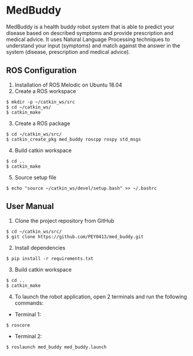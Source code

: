 # MedBuddy
MedBuddy is a health buddy robot system that is able to predict your disease based on described symptoms and provide prescription and medical advice. It uses Natural Language Processing techniques to understand your input (symptoms) and match against the answer in the system (disease, prescription and medical advice).

## ROS Configuration
1. Installation of ROS Melodic on Ubuntu 18.04
2. Create a ROS workspace
```
$ mkdir -p ~/catkin_ws/src
$ cd ~/catkin_ws/
$ catkin_make
```
3. Create a ROS package
```
$ cd ~/catkin_ws/src/
$ catkin_create_pkg med_buddy roscpp rospy std_msgs
```
4. Build catkin workspace
```
$ cd ..
$ catkin_make
```
5. Source setup file
```
$ echo "source ~/catkin_ws/devel/setup.bash" >> ~/.bashrc
```
## User Manual
1. Clone the project repository from GitHub
```
$ cd ~/catkin_ws/src/
$ git clone https://github.com/PEY0413/med_buddy.git
```
2. Install dependencies
```
$ pip install -r requirements.txt
```
3. Build catkin workspace
```
$ cd ..
$ catkin_make
```
4. To launch the robot application, open 2 terminals and run the following commands:
- Terminal 1:
```
$ roscore
```
- Terminal 2:
```
$ roslaunch med_buddy med_buddy.launch
```
